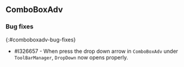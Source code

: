 ## ComboBoxAdv

### Bug fixes
{:#comboboxadv-bug-fixes}

* \#I326657 - When press the drop down arrow in `ComboBoxAdv` under `ToolBarManager`, `DropDown` now opens properly.